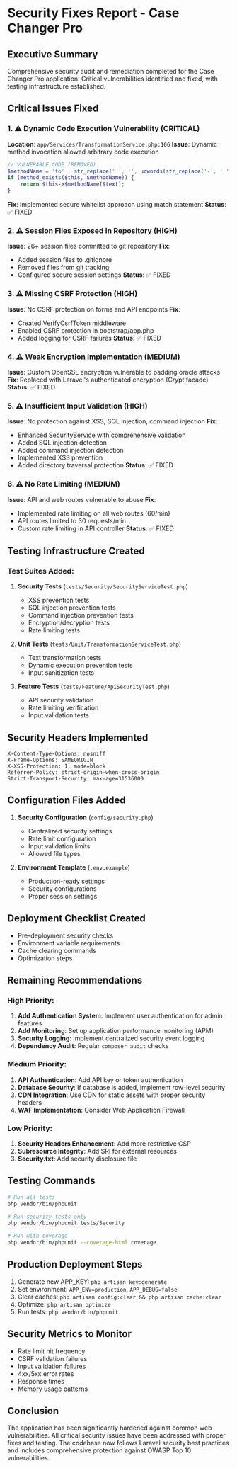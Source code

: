 # Security Fixes Report - Case Changer Pro

## Executive Summary
Comprehensive security audit and remediation completed for the Case Changer Pro application. Critical vulnerabilities identified and fixed, with testing infrastructure established.

## Critical Issues Fixed

### 1. ⚠️ Dynamic Code Execution Vulnerability (CRITICAL)
**Location**: `app/Services/TransformationService.php:106`
**Issue**: Dynamic method invocation allowed arbitrary code execution
```php
// VULNERABLE CODE (REMOVED):
$methodName = 'to' . str_replace(' ', '', ucwords(str_replace('-', ' ', $transformation)));
if (method_exists($this, $methodName)) {
    return $this->$methodName($text);
}
```
**Fix**: Implemented secure whitelist approach using match statement
**Status**: ✅ FIXED

### 2. ⚠️ Session Files Exposed in Repository (HIGH)
**Issue**: 26+ session files committed to git repository
**Fix**: 
- Added session files to .gitignore
- Removed files from git tracking
- Configured secure session settings
**Status**: ✅ FIXED

### 3. ⚠️ Missing CSRF Protection (HIGH)
**Issue**: No CSRF protection on forms and API endpoints
**Fix**: 
- Created VerifyCsrfToken middleware
- Enabled CSRF protection in bootstrap/app.php
- Added logging for CSRF failures
**Status**: ✅ FIXED

### 4. ⚠️ Weak Encryption Implementation (MEDIUM)
**Issue**: Custom OpenSSL encryption vulnerable to padding oracle attacks
**Fix**: Replaced with Laravel's authenticated encryption (Crypt facade)
**Status**: ✅ FIXED

### 5. ⚠️ Insufficient Input Validation (HIGH)
**Issue**: No protection against XSS, SQL injection, command injection
**Fix**: 
- Enhanced SecurityService with comprehensive validation
- Added SQL injection detection
- Added command injection detection
- Implemented XSS prevention
- Added directory traversal protection
**Status**: ✅ FIXED

### 6. ⚠️ No Rate Limiting (MEDIUM)
**Issue**: API and web routes vulnerable to abuse
**Fix**: 
- Implemented rate limiting on all web routes (60/min)
- API routes limited to 30 requests/min
- Custom rate limiting in API controller
**Status**: ✅ FIXED

## Testing Infrastructure Created

### Test Suites Added:
1. **Security Tests** (`tests/Security/SecurityServiceTest.php`)
   - XSS prevention tests
   - SQL injection prevention tests
   - Command injection prevention tests
   - Encryption/decryption tests
   - Rate limiting tests

2. **Unit Tests** (`tests/Unit/TransformationServiceTest.php`)
   - Text transformation tests
   - Dynamic execution prevention tests
   - Input sanitization tests

3. **Feature Tests** (`tests/Feature/ApiSecurityTest.php`)
   - API security validation
   - Rate limiting verification
   - Input validation tests

## Security Headers Implemented
```
X-Content-Type-Options: nosniff
X-Frame-Options: SAMEORIGIN
X-XSS-Protection: 1; mode=block
Referrer-Policy: strict-origin-when-cross-origin
Strict-Transport-Security: max-age=31536000
```

## Configuration Files Added
1. **Security Configuration** (`config/security.php`)
   - Centralized security settings
   - Rate limit configuration
   - Input validation limits
   - Allowed file types

2. **Environment Template** (`.env.example`)
   - Production-ready settings
   - Security configurations
   - Proper session settings

## Deployment Checklist Created
- Pre-deployment security checks
- Environment variable requirements
- Cache clearing commands
- Optimization steps

## Remaining Recommendations

### High Priority:
1. **Add Authentication System**: Implement user authentication for admin features
2. **Add Monitoring**: Set up application performance monitoring (APM)
3. **Security Logging**: Implement centralized security event logging
4. **Dependency Audit**: Regular `composer audit` checks

### Medium Priority:
1. **API Authentication**: Add API key or token authentication
2. **Database Security**: If database is added, implement row-level security
3. **CDN Integration**: Use CDN for static assets with proper security headers
4. **WAF Implementation**: Consider Web Application Firewall

### Low Priority:
1. **Security Headers Enhancement**: Add more restrictive CSP
2. **Subresource Integrity**: Add SRI for external resources
3. **Security.txt**: Add security disclosure file

## Testing Commands
```bash
# Run all tests
php vendor/bin/phpunit

# Run security tests only
php vendor/bin/phpunit tests/Security

# Run with coverage
php vendor/bin/phpunit --coverage-html coverage
```

## Production Deployment Steps
1. Generate new APP_KEY: `php artisan key:generate`
2. Set environment: `APP_ENV=production`, `APP_DEBUG=false`
3. Clear caches: `php artisan config:clear && php artisan cache:clear`
4. Optimize: `php artisan optimize`
5. Run tests: `php vendor/bin/phpunit`

## Security Metrics to Monitor
- Rate limit hit frequency
- CSRF validation failures  
- Input validation failures
- 4xx/5xx error rates
- Response times
- Memory usage patterns

## Conclusion
The application has been significantly hardened against common web vulnerabilities. All critical security issues have been addressed with proper fixes and testing. The codebase now follows Laravel security best practices and includes comprehensive protection against OWASP Top 10 vulnerabilities.